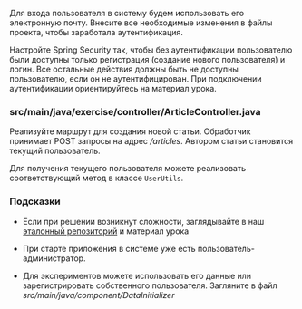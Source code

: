 Для входа пользователя в систему будем использовать его электронную почту. 
Внесите все необходимые изменения в файлы проекта, чтобы заработала аутентификация.

Настройте Spring Security так, 
чтобы без аутентификации пользователю были доступны только регистрация (создание нового пользователя) и логин.
Все остальные действия должны быть не доступны пользователю, если он не аутентифицирован. При подключении аутентификации ориентируйтесь на материал урока.

### src/main/java/exercise/controller/ArticleController.java

Реализуйте маршрут для создания новой статьи. 
Обработчик принимает POST запросы на адрес */articles*. 
Автором статьи становится текущий пользователь.

Для получения текущего пользователя можете реализовать соответствующий метод в классе `UserUtils`.

### Подсказки

* Если при решении возникнут сложности, заглядывайте в наш [эталонный репозиторий](https://github.com/hexlet-components/java-spring-blog/tree/main) и материал урока

* При старте приложения в системе уже есть пользователь-администратор. 
* Для экспериментов можете использовать его данные или зарегистрировать собственного пользователя. Загляните в файл *src/main/java/component/DataInitializer*
